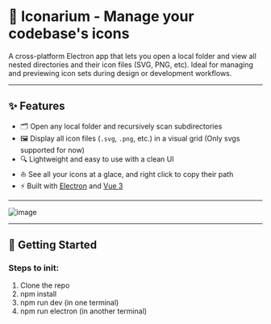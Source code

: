 # 📁 Iconarium - Manage your codebase's icons

A cross-platform Electron app that lets you open a local folder and view all nested directories and their icon files (SVG, PNG, etc). Ideal for managing and previewing icon sets during design or development workflows.

---

## ✨ Features

- 🗂 Open any local folder and recursively scan subdirectories
- 🖼 Display all icon files (`.svg`, `.png`, etc.) in a visual grid (Only svgs supported for now)
- 🔍 Lightweight and easy to use with a clean UI
- ⛵ See all your icons at a glace, and right click to copy their path
- ⚡ Built with [Electron](https://www.electronjs.org/) and [Vue 3](https://vuejs.org/)

---

![image](https://github.com/user-attachments/assets/9b574044-1e4e-4055-bde0-0cd42aa99f31)

---

## 🚀 Getting Started

### Steps to init:

1. Clone the repo
2. npm install
3. npm run dev (in one terminal)
4. npm run electron (in another terminal)
